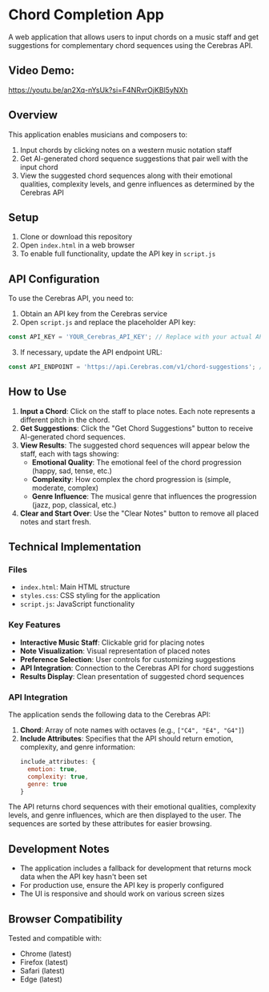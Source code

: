 # Chord Completion App

A web application that allows users to input chords on a music staff and get suggestions for complementary chord sequences using the Cerebras API.

## Video Demo:
https://youtu.be/an2Xq-nYsUk?si=F4NRvrOjKBl5yNXh

## Overview

This application enables musicians and composers to:

1. Input chords by clicking notes on a western music notation staff
2. Get AI-generated chord sequence suggestions that pair well with the input chord
3. View the suggested chord sequences along with their emotional qualities, complexity levels, and genre influences as determined by the Cerebras API

## Setup

1. Clone or download this repository
2. Open `index.html` in a web browser
3. To enable full functionality, update the API key in `script.js`

## API Configuration

To use the Cerebras API, you need to:

1. Obtain an API key from the Cerebras service
2. Open `script.js` and replace the placeholder API key:

```javascript
const API_KEY = 'YOUR_Cerebras_API_KEY'; // Replace with your actual API key
```

3. If necessary, update the API endpoint URL:

```javascript
const API_ENDPOINT = 'https://api.Cerebras.com/v1/chord-suggestions'; // Replace with actual endpoint
```

## How to Use

1. **Input a Chord**: Click on the staff to place notes. Each note represents a different pitch in the chord.
2. **Get Suggestions**: Click the "Get Chord Suggestions" button to receive AI-generated chord sequences.
3. **View Results**: The suggested chord sequences will appear below the staff, each with tags showing:
   - **Emotional Quality**: The emotional feel of the chord progression (happy, sad, tense, etc.)
   - **Complexity**: How complex the chord progression is (simple, moderate, complex)
   - **Genre Influence**: The musical genre that influences the progression (jazz, pop, classical, etc.)
4. **Clear and Start Over**: Use the "Clear Notes" button to remove all placed notes and start fresh.

## Technical Implementation

### Files

- `index.html`: Main HTML structure
- `styles.css`: CSS styling for the application
- `script.js`: JavaScript functionality

### Key Features

- **Interactive Music Staff**: Clickable grid for placing notes
- **Note Visualization**: Visual representation of placed notes
- **Preference Selection**: User controls for customizing suggestions
- **API Integration**: Connection to the Cerebras API for chord suggestions
- **Results Display**: Clean presentation of suggested chord sequences

### API Integration

The application sends the following data to the Cerebras API:

1. **Chord**: Array of note names with octaves (e.g., `["C4", "E4", "G4"]`)
2. **Include Attributes**: Specifies that the API should return emotion, complexity, and genre information:
   ```javascript
   include_attributes: {
     emotion: true,
     complexity: true,
     genre: true
   }
   ```

The API returns chord sequences with their emotional qualities, complexity levels, and genre influences, which are then displayed to the user. The sequences are sorted by these attributes for easier browsing.

## Development Notes

- The application includes a fallback for development that returns mock data when the API key hasn't been set
- For production use, ensure the API key is properly configured
- The UI is responsive and should work on various screen sizes

## Browser Compatibility

Tested and compatible with:
- Chrome (latest)
- Firefox (latest)
- Safari (latest)
- Edge (latest)
